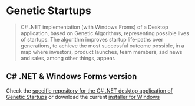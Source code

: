 # Genetic Startups
> C# .NET implementation (with Windows Froms) of a Desktop application, based on Genetic Algorithms, representing possible lives of startups. The algorithm improves startup life-paths over generations, to achieve the most successful outcome possible, in a map where investors, product launches, team members, sad news and sales, among other things, appear.

## C# .NET & Windows Forms version

Check the [specific repository for the C# .NET desktop application of Genetic Startups](https://github.com/romenrg/genetic-startups-desktop-csharp-dotnet) or download the current [installer for Windows](https://github.com/romenrg/genetic-startups-desktop-csharp-dotnet/releases)
